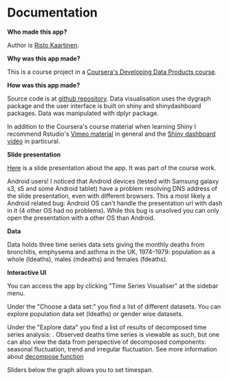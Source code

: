 # Documentation

**Who made this app?** 

Author is [Risto Kaartinen](https://fi.linkedin.com/in/ristokaartinen).

**Why was this app made?**

This is a course project in a [Coursera's Developing Data Products course](https://www.coursera.org/course/devdataprod).

**How was this app made?**

Source code is at [github repository](https://github.com/sneik-/DevelopingDataProducts
). Data visualisation uses the dygraph package and the user interface is built on shiny and shinydashboard packages. Data was manipulated with dplyr package.

In addition to the Coursera's course material when learning Shiny I recommend Rstudio's [Vimeo material](https://vimeo.com/rstudioinc/videos) in general and the [Shiny dashboard video](https://vimeo.com/125265016) in particural.

**Slide presentation**

[Here](http://sneik-.github.io/hiekkalaatikko/testi.html#/) is a slide presentation about the app. It was part of the course work. 

Android users! I noticed that Android devices (tested with Samsung galaxy s3, s5 and some Android tablet) have a problem resolving DNS address of the slide presentation, even with different browsers. This a most likely a Android related bug: Android OS can't handle the presentation url with dash in it (4 other OS had no problems). While this bug is unsolved you can only open the presentation with a other OS than Android.
 
**Data**

Data holds three time series data sets giving the monthly deaths from bronchitis, emphysema and asthma in the UK, 1974–1979: population as a whole (ldeaths), males (mdeaths) and females (fdeaths).

**Interactive UI** 

You can access the app by clicking "Time Series Visualiser" at the sidebar menu.

Under the "Choose a data set:" you find a list of different datasets. You can explore population data set (ldeaths) or gender wise datasets. 

Under the "Explore data" you find a list of results of decomposed time series analysis: . Observed deaths time series is viewable as such, but one can also view the data 
from perspective of decomposed components: seasonal fluctuation, trend and irregular fluctuation. See more information about [decompose function](https://stat.ethz.ch/R-manual/R-devel/library/stats/html/decompose.html)

Sliders below the graph allows you to set timespan. 
